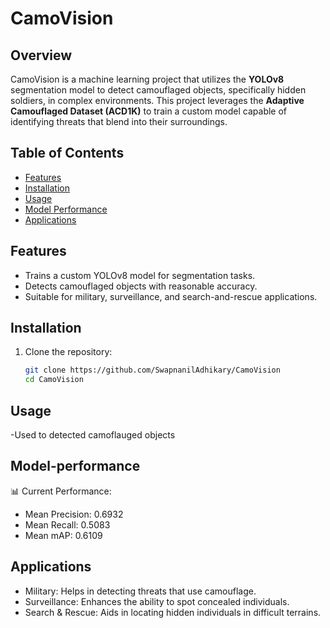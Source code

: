 # CamoVision

## Overview

CamoVision is a machine learning project that utilizes the **YOLOv8** segmentation model to detect camouflaged objects, specifically hidden soldiers, in complex environments. This project leverages the **Adaptive Camouflaged Dataset (ACD1K)** to train a custom model capable of identifying threats that blend into their surroundings.

## Table of Contents

- [Features](#features)
- [Installation](#installation)
- [Usage](#usage)
- [Model Performance](#model-performance)
- [Applications](#applications)

## Features

- Trains a custom YOLOv8 model for segmentation tasks.
- Detects camouflaged objects with reasonable accuracy.
- Suitable for military, surveillance, and search-and-rescue applications.

## Installation

1. Clone the repository:

   ```bash
   git clone https://github.com/SwapnanilAdhikary/CamoVision
   cd CamoVision
## Usage
-Used to detected camoflauged objects
## Model-performance
📊 Current Performance:
- Mean Precision: 0.6932
- Mean Recall: 0.5083
- Mean mAP: 0.6109
## Applications
- Military: Helps in detecting threats that use camouflage.
- Surveillance: Enhances the ability to spot concealed individuals.
- Search & Rescue: Aids in locating hidden individuals in difficult terrains.
